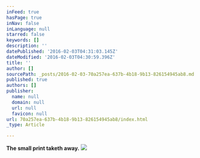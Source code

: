 ```yaml
---
inFeed: true
hasPage: true
inNav: false
inLanguage: null
starred: false
keywords: []
description: ''
datePublished: '2016-02-03T04:31:03.145Z'
dateModified: '2016-02-03T04:30:59.396Z'
title: ''
author: []
sourcePath: _posts/2016-02-03-70a257ea-637b-4b18-9b13-826154945ab8.md
published: true
authors: []
publisher:
  name: null
  domain: null
  url: null
  favicon: null
url: 70a257ea-637b-4b18-9b13-826154945ab8/index.html
_type: Article

---
```

**The small print taketh away.**
![](https://s3-us-west-2.amazonaws.com/the-grid-img/p/c29ee658232a62ec4efe32d5462fb8a4ea75e269.jpg)